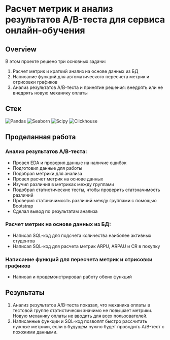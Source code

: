 # Расчет метрик и анализ результатов A/B-теста для сервиса онлайн-обучения

## Overview
В этом проекте решено три основных задачи:
1. Расчет метрик и краткий анализ на основе данных из БД
2. Написание функций для автоматического пересчета метрик и отрисовки графиков
3. Анализ результатов A/B-теста и принятие решения: внедрять или не внедрять новую механику оплаты

## Стек
![Pandas](https://img.shields.io/badge/pandas-150458?style=for-the-badge&logo=pandas&logoColor=FFA500)
![Seaborn](https://img.shields.io/badge/Seaborn-444876?logo=seaborn&logoColor=white&style=for-the-badge)
![Scipy](https://img.shields.io/badge/Scipy-003786?logo=Scipy&logoColor=white&style=for-the-badge)
![Clickhouse](https://img.shields.io/badge/clickhouse-FFF?style=for-the-badge&logo=Clickhouse&color=333333)

## Проделанная работа
### Анализ результатов A/B-теста:
+ Провел EDA и проверил данные на наличие ошибок
+ Подготовил данные для работы
+ Подобрал метрики для анализа
+ Провел расчет метрик на основе данных
+ Изучил различия в метриках между группами
+ Подобрал статистические тесты, чтобы проверить статзначимость различий
+ Проверил статзначимость различий между группами с помощью Bootstrap
+ Сделал вывод по результатам анализа
### Расчет метрик на основе данных из БД:
+ Написал SQL-код для подсчета количества наиболее активных студентов
+ Написал SQL-код для расчета метрик ARPU, ARPAU и CR в покупку
### Написание функций для пересчета метрик и отрисовки графиков
+ Написал и продемонстрировал работу обеих функций

## Результаты
1. Анализ результатов A/B-теста показал, что механика оплаты в тестовой группе статистически значимо не повышает метрики. Новую механику оплаты не вводить для всех пользователей.
2. Написанные функции и SQL-код позволят быстро рассчитать нужные метрики, если в будущем нужно будет проводить A/B-тест с похожими данными.
